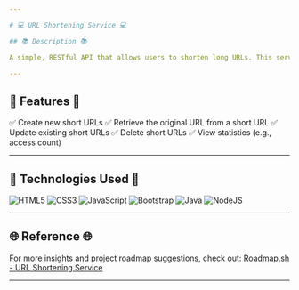 ```yaml
---

# 💻 URL Shortening Service 💻

## 📚 Description 📚

A simple, RESTful API that allows users to shorten long URLs. This service enables users to efficiently create, retrieve, update, and delete short URLs. Additionally, it tracks and provides statistics such as the number of times a short URL has been accessed.

---
```


## 🚀 Features 🚀

✅ Create new short URLs
✅ Retrieve the original URL from a short URL
✅ Update existing short URLs
✅ Delete short URLs
✅ View statistics (e.g., access count)

---

## 🤖 Technologies Used 🤖

![HTML5](https://img.shields.io/badge/html5-%23E34F26.svg?style=for-the-badge\&logo=html5\&logoColor=white)
![CSS3](https://img.shields.io/badge/css3-%231572B6.svg?style=for-the-badge\&logo=css3\&logoColor=white)
![JavaScript](https://img.shields.io/badge/javascript-%23323330.svg?style=for-the-badge\&logo=javascript\&logoColor=%23F7DF1E)
![Bootstrap](https://img.shields.io/badge/bootstrap-%23563D7C.svg?style=for-the-badge\&logo=bootstrap\&logoColor=white)
![Java](https://img.shields.io/badge/java-%23ED8B00.svg?style=for-the-badge\&logo=java\&logoColor=white)
![NodeJS](https://img.shields.io/badge/node.js-6DA55F?style=for-the-badge\&logo=node.js\&logoColor=white)

---

## 🌐 Reference 🌐

For more insights and project roadmap suggestions, check out:
[Roadmap.sh - URL Shortening Service](https://roadmap.sh/projects/url-shortening-service)

---
